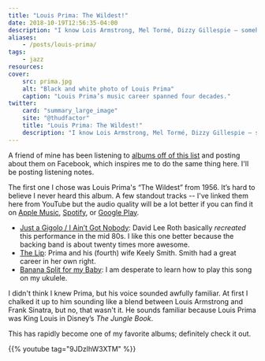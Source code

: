 ```yaml
---
title: "Louis Prima: The Wildest!"
date: 2018-10-19T12:56:35-04:00
description: "I know Lois Armstrong, Mel Tormé, Dizzy Gillespie — somehow I missed hearing about Louis Prima."
aliases: 
    - /posts/louis-prima/
tags:
    - jazz
resources:
cover:
    src: prima.jpg
    alt: "Black and white photo of Louis Prima"
    caption: "Louis Prima’s music career spanned four decades."
twitter:
    card: "summary_large_image"
    site: "@thudfactor"
    title: "Louis Prima: The Wildest!"
    description: "I know Lois Armstrong, Mel Tormé, Dizzy Gillespie — somehow I missed hearing about Louis Prima."
---
```


A friend of mine has been listening to [albums off of this list](https://www.listchallenges.com/1001-albums-you-must-hear-before-you-die-editions) and posting about them on Facebook, which inspires me to do the same thing here. I'll be posting listening notes.

The first one I chose was Louis Prima's “The Wildest” from 1956. It’s hard to believe I never heard this album. A few standout tracks -- I've linked them here from YouTube but the audio quality will be a lot better if you can find it on [Apple Music](https://itunes.apple.com/us/album/the-wildest/725786218), [Spotify](https://open.spotify.com/album/4icS85G6VGPbFlB9UGPxct), or [Google Play](https://play.google.com/music/m/Bsoxnrl6kjdhiqibdnwqf7khjca?t=The_Wildest_-_Louis_Prima).

* [Just a Gigolo / I Ain’t Got Nobody](https://www.youtube.com/watch?v=Kkrb4h4weW4): David Lee Roth basically _recreated_ this performance in the mid 80s. I like this one better because the backing band is about twenty times more awesome.
* [The Lip](https://www.youtube.com/watch?v=cQKz2Giaj7Y): Prima and his (fourth) wife Keely Smith. Smith had a great career in her own right.
* [Banana Split for my Baby](https://www.youtube.com/watch?v=G3fIpilYk6o): I am desperate to learn how to play this song on my ukulele.

I didn't think I knew Prima, but his voice sounded awfully familiar. At first I chalked it up to him sounding like a blend between Louis Armstrong and Frank Sinatra, but no, that wasn't it. He sounds familiar because Louis Prima was King Louis in Disney’s _The Jungle Book_.

This has rapidly become one of my favorite albums; definitely check it out.

{{% youtube tag="9JDzlhW3XTM" %}}

